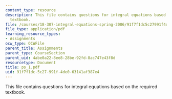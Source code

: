 ```yaml
---
content_type: resource
description: This file contains questions for integral equations based on the required
  textbook.
file: /courses/18-307-integral-equations-spring-2006/91f7f1dc5c27991f4de063141af387e4_ps_1.pdf
file_type: application/pdf
learning_resource_types:
- Assignments
ocw_type: OCWFile
parent_title: Assignments
parent_type: CourseSection
parent_uid: 4abe0a22-8ee8-28be-92fd-8ac747e43f8d
resourcetype: Document
title: ps_1.pdf
uid: 91f7f1dc-5c27-991f-4de0-63141af387e4
---
```

This file contains questions for integral equations based on the required textbook.


